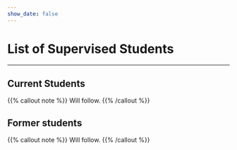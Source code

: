 ```yaml
---
show_date: false
---
```

# List of Supervised Students
***

## Current Students

{{% callout note %}}
Will follow.
{{% /callout %}}

## Former students
{{% callout note %}}
Will follow.
{{% /callout %}}